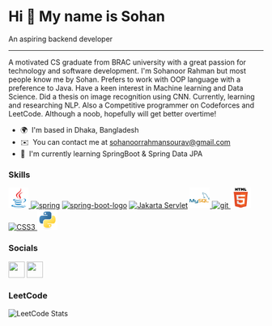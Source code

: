 Hi 👋 My name is Sohan
================================

An aspiring backend developer  

-----------------

A motivated CS graduate from BRAC university with a great passion for technology and software development. I'm Sohanoor Rahman but most people know me by Sohan. Prefers to work with OOP language with a preference to Java. Have a keen interest in Machine learning and Data Science. Did a thesis on image recognition using CNN. Currently, learning and researching NLP. Also a Competitive programmer on Codeforces and LeetCode. Although a noob, hopefully will get better overtime!

* 🌍  I'm based in Dhaka, Bangladesh
* ✉️  You can contact me at [sohanoorrahmansourav@gmail.com](mailto:sohanoorrahmansourav@gmail.com)
* 🧠  I'm currently learning SpringBoot & Spring Data JPA


### Skills

<p align="left"> 
 </a> <a href="https://www.java.com" target="_blank" rel="noreferrer"> <img src="https://raw.githubusercontent.com/devicons/devicon/master/icons/java/java-original.svg" alt="java" width="40" height="40"/> </a> <a href="https://spring.io/" target="_blank" rel="noreferrer"> <img src="https://www.vectorlogo.zone/logos/springio/springio-icon.svg" alt="spring" width="40" height="40"/></a> <a href="https://spring.io/projects/spring-boot" target="_blank"><img src="https://i.ibb.co/LY6L8Wp/spring-boot-logo.png" alt="spring-boot-logo" width="37" height="36"></a> <a href="https://jakarta.ee/"><img src="https://i.ibb.co/cTfr3wx/36201228-16.png" alt="Jakarta Servlet" width="40" height="40"></a> <a href="https://www.mysql.com/" target="_blank" rel="noreferrer"> <img src="https://raw.githubusercontent.com/devicons/devicon/master/icons/mysql/mysql-original-wordmark.svg" alt="mysql" width="40" height="40"/> </a><a href="https://git-scm.com/" target="_blank" rel="noreferrer"> <img src="https://www.vectorlogo.zone/logos/git-scm/git-scm-icon.svg" alt="git" width="40" height="40"/> </a> <a href="https://www.w3.org/html/" target="_blank" rel="noreferrer"> <img src="https://raw.githubusercontent.com/devicons/devicon/master/icons/html5/html5-original-wordmark.svg" alt="html5" width="40" height="40"/></a><a href="https://www.w3.org/TR/CSS/#css" target="_blank" rel="noreferrer"><img src="https://raw.githubusercontent.com/danielcranney/readme-generator/main/public/icons/skills/css3-colored.svg" width="36" height="36" alt="CSS3" /><a href="https://www.python.org" target="_blank" rel="noreferrer"> <img src="https://raw.githubusercontent.com/devicons/devicon/master/icons/python/python-original.svg" alt="python" width="40" height="40"/></a>
</p>



### Socials

<p align="left"> 
<a href="https://www.linkedin.com/in/sohanoor-rahman" target="_blank"><img src="https://raw.githubusercontent.com/danielcranney/readme-generator/main/public/icons/socials/linkedin.svg" width="32" height="32" /></a> <a href="https://www.twitter.com/nottSohan" target="_blank"><img src="https://raw.githubusercontent.com/danielcranney/readme-generator/main/public/icons/socials/twitter.svg" width="32" height="32" /></a></p>


### LeetCode
![LeetCode Stats](https://leetcode.card.workers.dev/notsohan?theme=auto&font=baloo&extension=null)
